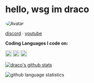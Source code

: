 # hello, wsg im draco

<img src="https://cdn.discordapp.com/attachments/787158429877272576/787160814293483550/image2.gif" alt="Avatar" style="border-radius: 95%;">


 <a href="https://discord.bio/p/8203">discord</a> 
·
<a href="https://www.youtube.com/channel/UCz6rQbYu6HIw6bq9U9bMZlg">youtube</a>

**Coding Languages I code on:**

<code><img height="20" src="https://cdn.discordapp.com/attachments/784909507385884683/785554654426824764/images_1.png"></code>
<code><img height="20" src="https://cdn.discordapp.com/attachments/784909507385884683/785555374937866291/images_4.jpg"></code>
<code><img height="20" src="https://cdn.discordapp.com/attachments/784909507385884683/785555796661502042/1280px-Go_Logo_Blue.svg.png"></code>




[![draco's github stats](https://github-readme-stats.vercel.app/api?username=codeinelov&show_icons=true&theme=radical)](https://github.com/anuraghazra/github-readme-stats) <br>

 ![github language statistics](https://github-readme-stats.vercel.app/api/top-langs/?username=codeinelov&show_icons=true&layout=compact&theme=tokyonight)

 
